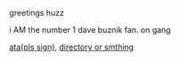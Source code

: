 greetings huzz

i AM the number 1 dave buznik fan. on gang

[ata(pls sign)](https://angermanagement.atabook.org/), [directory or smthing](https://rentry.co/mspatbottom)
